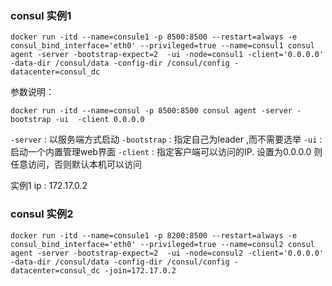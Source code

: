  
 ### consul 实例1
    docker run -itd --name=consule1 -p 8500:8500 --restart=always -e consul_bind_interface='eth0' --privileged=true --name=consul1 consul agent -server -bootstrap-expect=2  -ui -node=consul1 -client='0.0.0.0' -data-dir /consul/data -config-dir /consul/config -datacenter=consul_dc


参数说明：  
```
docker run -itd --name=consul -p 8500:8500 consul agent -server -bootstrap -ui  -client 0.0.0.0
```
`-server` : 以服务端方式启动
`-bootstrap` : 指定自己为leader ,而不需要选举
`-ui` : 启动一个内置管理web界面
`-client` : 指定客户端可以访问的IP. 设置为0.0.0.0 则任意访问，否则默认本机可以访问


实例1 ip : 172.17.0.2
### consul 实例2
    docker run -itd --name=consule1 -p 8200:8500 --restart=always -e consul_bind_interface='eth0' --privileged=true --name=consul2 consul agent -server -bootstrap-expect=2  -ui -node=consul2 -client='0.0.0.0' -data-dir /consul/data -config-dir /consul/config -datacenter=consul_dc -join=172.17.0.2
